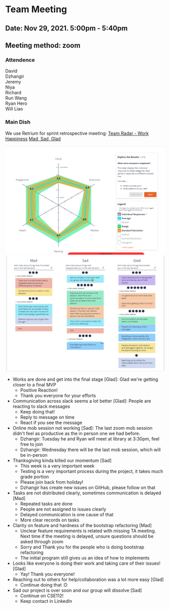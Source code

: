 # Team Meeting
## Date: Nov 29, 2021. 5:00pm - 5:40pm
## Meeting method: zoom

### Attendence
David <br>
Dzhangir <br>
Jeremy <br>
Niya <br>
Richard <br>
Run Wang <br>
Ryan Hero <br>
Will Liao <br>

### Main Dish
We use Retrium for sprint retrospective meeting: [Team Radar - Work Happiness](https://app.retrium.com/team-room/3a3841c6-503d-47d9-9dcf-9bd42b866421/history) [Mad, Sad, Glad](https://app.retrium.com/team-room/9cc85e32-440f-490c-ac67-3ed52ed03c1d/history)

![Team Radar - Work Happiness](Nov292021-retrospective-1.PNG)
![Mad, Sad, Glad](Nov292021-retrospective-2.PNG)

* Works are done and get into the final stage [Glad]: Glad we're getting closer to a final MVP
  * Positive Reaction!
  * Thank you everyone for your efforts
* Communication across slack seems a lot better [Glad]: People are reacting to slack messages
  * Keep doing that!
  * Reply to message on time
  * React if you see the message
* Online mob session not working [Sad]: The last zoom mob session didn't feel as productive as the in person one we had before.
  * Dzhangir: Tuesday he and Ryan will meet at library at 3:30pm, feel free to join
  * Dzhangir: Wednesday there will be the last mob session, which will be in-person
* Thanksgiving kinda killed our momentum [Sad]
  * This week is a very important week
  * Testing is a very important process during the project, it takes much grade portion
  * Please join back from holiday!
  * Dzhangir has create new issues on GitHub, please follow on that
* Tasks are not distributed clearly, sometimes communication is delayed [Mad]
  * Repeated tasks are done
  * People are not assigned to issues clearly
  * Delayed communication is one cause of that
  * More clear records on tasks
* Clarity on feature and hardness of the bootstrap refactoring [Mad]
  * Unclear feature requirements is related with missing TA meeting. Next time if the meeting is delayed, unsure questions should be asked through zoom
  * Sorry and Thank you for the people who is doing bootstrap refactoring
  * The initial program still gives us an idea of how to implements
* Looks like everyone is doing their work and taking care of their issues! [Glad]
  * Yay! Thank you everyone!
* Reaching out to others for help/collaboration was a lot more easy [Glad]
  * Continue doing that :D
* Sad our project is over soon and our group will dissolve [Sad]
  * Continue on CSE112!
  * Keep contact in LinkedIn